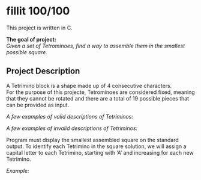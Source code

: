 # fillit 100/100

This project is written in C.  

**The goal of project:**  
*Given a set of Tetrominoes, find a way to assemble them in the smallest possible square.*

## Project Description  
A Tetrimino block is a shape made up of 4 consecutive characters.  
For the purpose of this projecte, Tetrominoes are considered fixed, meaning that they cannot be rotated and there are a total of 19 possible pieces that can be provided as input.  

*A few examples of valid descriptions of Tetriminos:*  

*A few examples of invalid descriptions of Tetriminos:*  

Program must display the smallest assembled square on the standard output. To identify each Tetrimino in the square solution, we will assign a capital letter to each
Tetrimino, starting with ’A’ and increasing for each new Tetrimino.  

*Example:*  

